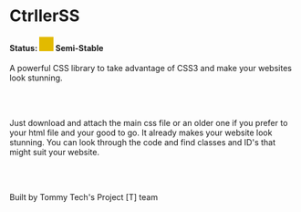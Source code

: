 <h1>CtrllerSS</h1>

<h4>Status: <img src="https://github.com/tommytechlabs/ctrllerss/blob/master/status.png?raw=true"> Semi-Stable</h4>

<p>A powerful CSS library to take advantage of CSS3 and make your websites look stunning.</p>
<br>
<br>
<p>Just download and attach the main css file or an older one if you prefer to your html file and your good to go. It already makes your website look stunning. You can look through the code and find classes and ID's that might suit your website.</p> 
<br>
<br>
<p> Built by Tommy Tech's Project [T] team</p>
